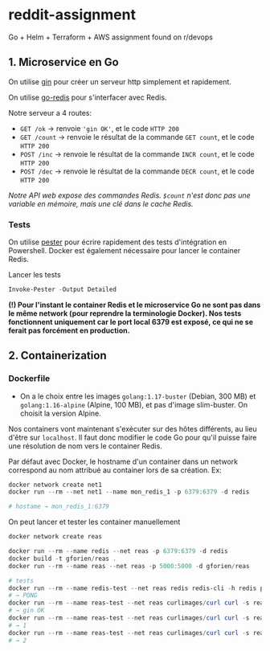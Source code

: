 # reddit-assignment
Go + Helm + Terraform + AWS assignment found on r/devops


## 1. Microservice en Go

On utilise [gin](https://github.com/gin-gonic/gin) pour créer un serveur http simplement
et rapidement.

On utilise [go-redis](https://github.com/go-redis/redis) pour s'interfacer avec Redis.

Notre serveur a 4 routes:
- `GET /ok` → renvoie `'gin OK'`, et le code `HTTP 200`
- `GET /count` → renvoie le résultat de la commande `GET count`, et le code `HTTP 200`
- `POST /inc`  → renvoie le résultat de la commande `INCR count`, et le code `HTTP 200`
- `POST /dec`  → renvoie le résultat de la commande `DECR count`, et le code `HTTP 200`

*Notre API web expose des commandes Redis.
`$count` n'est donc pas une variable en mémoire, mais une clé dans le cache Redis.*

### Tests
On utilise [pester](https://github.com/pester/Pester) pour écrire rapidement des tests
d'intégration en Powershell. Docker est également nécessaire pour lancer le container Redis.

Lancer les tests
```powershell
Invoke-Pester -Output Detailed
```

**(!) Pour l'instant le container Redis et le microservice Go ne sont pas dans le même network
(pour reprendre la terminologie Docker). Nos tests fonctionnent uniquement car le port
local 6379 est exposé, ce qui ne se ferait pas forcément en production.**


## 2. Containerization

### Dockerfile
- On a le choix entre les images `golang:1.17-buster` (Debian, 300 MB) et `golang:1.16-alpine`
  (Alpine, 100 MB), et pas d'image slim-buster. On choisit la version Alpine.

Nos containers vont maintenant s'exécuter sur des hôtes différents, au lieu d'être sur
`localhost`. Il faut donc modifier le code Go pour qu'il puisse faire une résolution de
nom vers le container Redis.

Par défaut avec Docker, le hostname d'un container dans un network correspond au nom
attribué au container lors de sa création. Ex:
```powershell
docker network create net1
docker run --rm --net net1 --name mon_redis_1 -p 6379:6379 -d redis

# hostame → mon_redis_1:6379
```

On peut lancer et tester les container manuellement
```powershell
docker network create reas

docker run --rm --name redis --net reas -p 6379:6379 -d redis
docker build -t gforien/reas .
docker run --rm --name reas --net reas -p 5000:5000 -d gforien/reas

# tests
docker run --rm --name redis-test --net reas redis redis-cli -h redis ping
# → PONG
docker run --rm --name reas-test --net reas curlimages/curl curl -s reas:5000/ok
# → gin OK
docker run --rm --name reas-test --net reas curlimages/curl curl -s reas:5000/inc -XPOST
# → 1
docker run --rm --name reas-test --net reas curlimages/curl curl -s reas:5000/inc -XPOST
# → 2
```